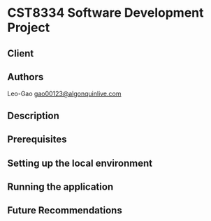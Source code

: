 # CST8334 Software Development Project
## Client

## Authors
Leo-Gao gao00123@algonquinlive.com

## Description

## Prerequisites

## Setting up the local environment

## Running the application

## Future Recommendations
